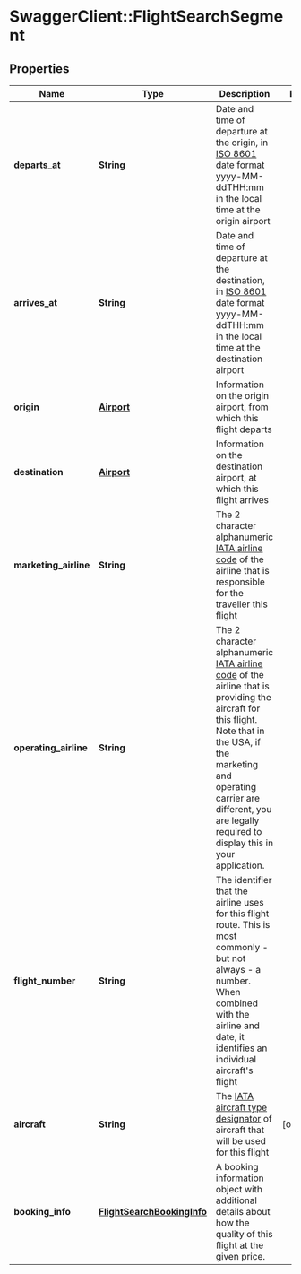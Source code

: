 # SwaggerClient::FlightSearchSegment

## Properties
Name | Type | Description | Notes
------------ | ------------- | ------------- | -------------
**departs_at** | **String** | Date and time of departure at the origin, in <a href="https://en.wikipedia.org/wiki/ISO_8601">ISO 8601</a>  date format yyyy-MM-ddTHH:mm in the local time at the origin airport |
**arrives_at** | **String** | Date and time of departure at the destination, in <a href="https://en.wikipedia.org/wiki/ISO_8601">ISO 8601</a>  date format yyyy-MM-ddTHH:mm in the local time at the destination airport |
**origin** | [**Airport**](Airport.md) | Information on the origin airport, from which this flight departs |
**destination** | [**Airport**](Airport.md) | Information on the destination airport, at which this flight arrives |
**marketing_airline** | **String** | The 2 character alphanumeric <a href="https://en.wikipedia.org/wiki/Airline_codes">IATA airline code</a> of the airline that is responsible for the traveller this flight |
**operating_airline** | **String** | The 2 character alphanumeric <a href="https://en.wikipedia.org/wiki/Airline_codes">IATA airline code</a> of the airline that is providing the aircraft for this flight. Note that in the USA, if the marketing and operating carrier are different, you are legally required to display this in your application. |
**flight_number** | **String** | The identifier that the airline uses for this flight route. This is most commonly - but not always - a number. When combined with the airline and date, it identifies an individual aircraft's flight |
**aircraft** | **String** | The <a href="http://www.jacanaent.com/JacTechLib/07Aviation/AircraftTypeCodes.txt">IATA aircraft type designator</a> of aircraft that will be used for this flight | [optional]
**booking_info** | [**FlightSearchBookingInfo**](FlightSearchBookingInfo.md) | A booking information object with additional details about how the quality of this flight at the given price. |

